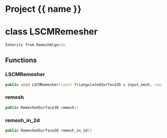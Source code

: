 <script setup>
import {useRoute} from 'vitepress'
const {path} = useRoute()
const tokens = path.split('/')
const words = tokens[2].split('-');
for (let i = 0; i < words.length; i++) {
    words[i] = words[i].charAt(0).toUpperCase() + words[i].slice(1);
    words[i] = words[i].replace('geode', 'Geode')
}
const name = words.join('-');
</script>
# Project {{ name }}

# class LSCMRemesher


```cpp
Inherits from RemeshAlgo<3>
```



## Functions

### LSCMRemesher

```cpp
public void LSCMRemesher(const TriangulatedSurface3D & input_mesh, const Metric3D & metric, Span lock_vertices, Span outside_polygons, int macro_edges)
```


### remesh

```cpp
public RemeshedSurface3D remesh()
```


### remesh_in_2d

```cpp
public RemeshedSurface2D remesh_in_2d()
```




